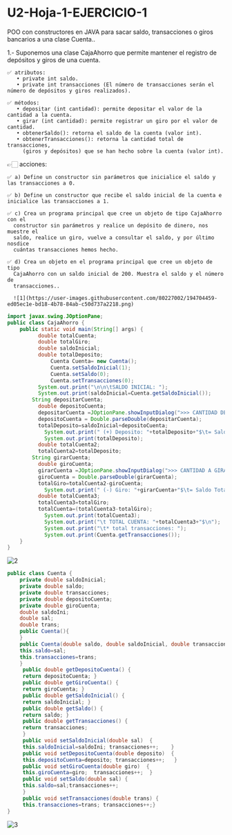 # U2-Hoja-1-EJERCICIO-1
POO con constructores en JAVA para sacar saldo, transacciones o giros bancarios a una clase Cuenta..


1.- Suponemos una clase CajaAhorro que permite mantener el registro de depósitos y giros de una cuenta.

    ✅ atributos:      
       • private int saldo.
       • private int transacciones (El número de transacciones serán el número de depósitos y giros realizados).
       
    ✅ métodos:      
       • depositar (int cantidad): permite depositar el valor de la cantidad a la cuenta.
       • girar (int cantidad): permite registrar un giro por el valor de cantidad.
       • obtenerSaldo(): retorna el saldo de la cuenta (valor int).
       • obtenerTransacciones(): retorna la cantidad total de transacciones,
         (giros y depósitos) que se han hecho sobre la cuenta (valor int).
         
👉🏻 acciones:
        
    ✅ a) Define un constructor sin parámetros que inicialice el saldo y las transacciones a 0.

    ✅ b) Define un constructor que recibe el saldo inicial de la cuenta e inicialice las transacciones a 1.
        
    ✅ c) Crea un programa principal que cree un objeto de tipo CajaAhorro con el 
      constructor sin parámetros y realice un depósito de dinero, nos muestre el 
      saldo, realice un giro, vuelve a consultar el saldo, y por último nosdice 
      cuántas transacciones hemos hecho.
        
    ✅ d) Crea un objeto en el programa principal que cree un objeto de tipo 
      CajaAhorro con un saldo inicial de 200. Muestra el saldo y el número de
      transacciones..
      
      ![1](https://user-images.githubusercontent.com/80227002/194704459-ed05ec1e-bd18-4b78-84ab-c50d737a2218.png)

```java    
import javax.swing.JOptionPane;
public class CajaAhorro {
    public static void main(String[] args) {  
          double totalCuenta;
          double totalGiro;
          double saldoInicial;
          double totalDeposito;
              Cuenta Cuenta= new Cuenta();
              Cuenta.setSaldoInicial(1);
              Cuenta.setSaldo(0);
              Cuenta.setTransacciones(0);     
          System.out.print("\n\n\tSALDO INICIAL: ");        
          System.out.print(saldoInicial=Cuenta.getSaldoInicial());     
        String depositarCuenta; 
          double depositoCuenta; 
          depositarCuenta =JOptionPane.showInputDialog(">>> CANTIDAD DEPOSITO >>>"); 
          depositoCuenta = Double.parseDouble(depositarCuenta);
          totalDeposito=saldoInicial+depositoCuenta;
            System.out.print(" (+) Deposito: "+totalDeposito+"$\t= Saldo Actual: ");
            System.out.print(totalDeposito);     
          double totalCuenta2;
          totalCuenta2=totalDeposito;          
        String girarCuenta; 
          double giroCuenta; 
          girarCuenta =JOptionPane.showInputDialog(">>> CANTIDAD A GIRAR >>> "); 
          giroCuenta = Double.parseDouble(girarCuenta);
          totalGiro=totalCuenta2-giroCuenta;
            System.out.print(" (-) Giro: "+girarCuenta+"$\t= Saldo Total: ");
          double totalCuenta3;
          totalCuenta3=totalGiro;
          totalCuenta=(totalCuenta3-totalGiro);
            System.out.print(totalCuenta3); 
            System.out.print("\t TOTAL CUENTA: "+totalCuenta3+"$\n");
            System.out.print("\t* total transacciones: ");
            System.out.print(Cuenta.getTransacciones());    
    }
}
```
![2](https://user-images.githubusercontent.com/80227002/194704469-cdf92684-5b87-4319-8c3b-8b93e6e323d3.png)

```java
public class Cuenta {
    private double saldoInicial;
    private double saldo;   
    private double transacciones;
    private double depositoCuenta; 
    private double giroCuenta;
    double saldoIni; 
    double sal; 
    double trans;
    public Cuenta(){
    }
    public Cuenta(double saldo, double saldoInicial, double transacciones, double depositoCuenta, double giroCuenta){                   this.saldoInicial=saldoIni;
    this.saldo=sal;                                 
    this.transacciones=trans; 
    }              
     public double getDepositoCuenta() {
     return depositoCuenta; }   
     public double getGiroCuenta() {
     return giroCuenta; } 
     public double getSaldoInicial() {
     return saldoInicial; } 
     public double getSaldo() {
     return saldo; }
     public double getTransacciones() {
     return transacciones; 
     }
     public void setSaldoInicial(double sal)  {
     this.saldoInicial=saldoIni; transacciones++;    }
     public void setDepositoCuenta(double deposito)  {
     this.depositoCuenta=deposito; transacciones++;   }
     public void setGiroCuenta(double giro)  {
     this.giroCuenta=giro;  transacciones++;  }
     public void setSaldo(double sal) {
     this.saldo=sal;transacciones++;  
     } 
     public void setTransacciones(double trans) {
     this.transacciones=trans; transacciones++;}
}
```

![3](https://user-images.githubusercontent.com/80227002/194704473-6740530b-3e6e-4264-8bce-e535cf903595.png)

